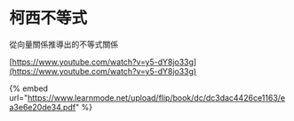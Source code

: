 # 柯西不等式

從向量關係推導出的不等式關係

[https://www.youtube.com/watch?v=y5-dY8jo33g](https://www.youtube.com/watch?v=y5-dY8jo33g)

{% embed url="https://www.learnmode.net/upload/flip/book/dc/dc3dac4426ce1163/ea3e6e20de34.pdf" %}



